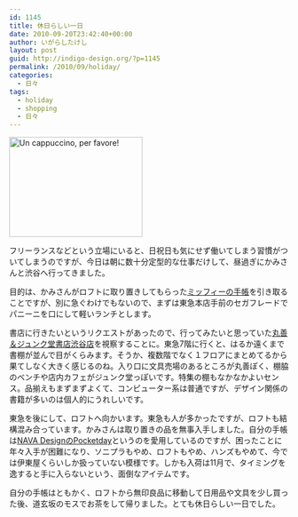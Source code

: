 ```yaml
---
id: 1145
title: 休日らしい一日
date: 2010-09-20T23:42:40+00:00
author: いがらしたけし
layout: post
guid: http://indigo-design.org/?p=1145
permalink: /2010/09/holiday/
categories:
  - 日々
tags:
  - holiday
  - shopping
  - 日々
---
```

<a href="http://photozou.jp/photo/show/120767/50241245"><img src="http://art36.photozou.jp/pub/767/120767/photo/50241245.jpg" alt="Un cappuccino, per favore!" width="240" height="180" /></a>

フリーランスなどという立場にいると、日祝日も気にせず働いてしまう習慣がついてしまうのですが、今日は朝に数十分定型的な仕事だけして、昼過ぎにかみさんと渋谷へ行ってきました。
<!--more-->
目的は、かみさんがロフトに取り置きしてもらった<a href="http://item.rakuten.co.jp/kdmbz/p69667/">ミッフィーの手帳</a>を引き取ることですが、別に急ぐわけでもないので、まずは東急本店手前のセガフレードでパニーニを口にして軽いランチとします。

書店に行きたいというリクエストがあったので、行ってみたいと思っていた<a href="http://www.maruzen.co.jp/corp/shop/mj-shibuya.html">丸善＆ジュンク堂書店渋谷店</a>を視察することに。東急7階に行くと、はるか遠くまで書棚が並んで目がくらみます。そうか、複数階でなく１フロアにまとめてるから果てしなく大きく感じるのね。入り口に文具売場のあるところが丸善ぽく、棚脇のベンチや店内カフェがジュンク堂っぽいです。特集の棚もなかなかよいセンス。品揃えもまずまずよくて、コンピューター系は普通ですが、デザイン関係の書籍が多いのは個人的にうれしいです。

東急を後にして、ロフトへ向かいます。東急も人が多かったですが、ロフトも結構混み合っています。かみさんは取り置きの品を無事入手しました。自分の手帳は<a href="http://www.navadesign.com/_funzioni_articoli_dettaglio.php?CCM=0010&A=PKD.11">NAVA DesignのPocketday</a>というのを愛用しているのですが、困ったことに年々入手が困難になり、ソニプラもやめ、ロフトもやめ、ハンズもやめて、今では伊東屋くらいしか扱っていない模様です。しかも入荷は11月で、タイミングを逸すると手に入らないという、面倒なアイテムです。

自分の手帳はともかく、ロフトから無印良品に移動して日用品や文具を少し買った後、道玄坂のモスでお茶をして帰りました。とても休日らしい一日でした。